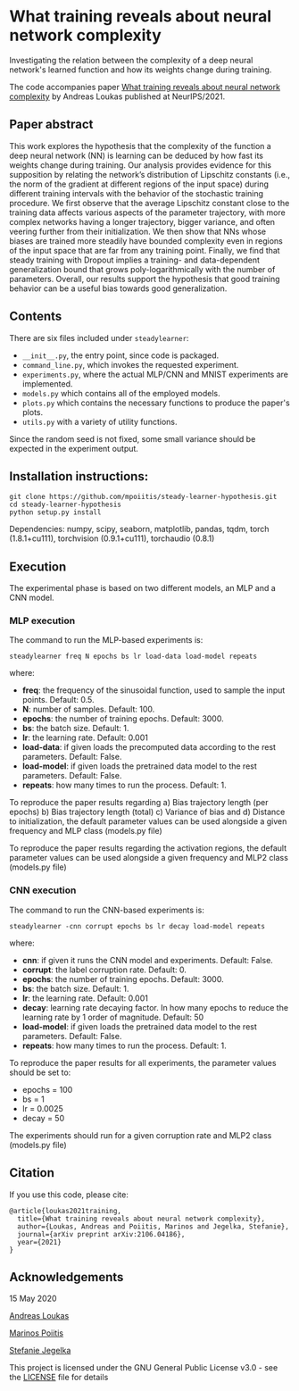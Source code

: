 # What training reveals about neural network complexity

Investigating the relation between the complexity of a deep neural network's learned function and how its weights change during training. 

The code accompanies paper [What training reveals about neural network complexity](https://arxiv.org/pdf/2106.04186.pdf) by Andreas Loukas published at NeurIPS/2021.

## Paper abstract 
This work explores the hypothesis that the complexity of the function a deep neural network (NN) is
learning can be deduced by how fast its weights change during training. Our analysis provides evidence for
this supposition by relating the network’s distribution of Lipschitz constants (i.e., the norm of the gradient
at different regions of the input space) during different training intervals with the behavior of the stochastic
training procedure. We first observe that the average Lipschitz constant close to the training data affects
various aspects of the parameter trajectory, with more complex networks having a longer trajectory, bigger
variance, and often veering further from their initialization. We then show that NNs whose biases are
trained more steadily have bounded complexity even in regions of the input space that are far from any
training point. Finally, we find that steady training with Dropout implies a training- and data-dependent
generalization bound that grows poly-logarithmically with the number of parameters. Overall, our results
support the hypothesis that good training behavior can be a useful bias towards good generalization.

## Contents

There are six files included under `steadylearner`:

* `__init__.py`, the entry point, since code is packaged.
* `command_line.py`, which invokes the requested experiment.
* `experiments.py`, where the actual MLP/CNN and MNIST experiments are implemented.
* `models.py` which contains all of the employed models.
* `plots.py` which contains the necessary functions to produce the paper's plots.
* `utils.py` with a variety of utility functions.


Since the random seed is not fixed, some small variance should be expected in the experiment output.

## Installation instructions: 

```
git clone https://github.com/mpoiitis/steady-learner-hypothesis.git
cd steady-learner-hypothesis
python setup.py install
```

Dependencies: numpy, scipy, seaborn, matplotlib, pandas, tqdm, torch (1.8.1+cu111), torchvision (0.9.1+cu111), torchaudio (0.8.1)

## Execution

The experimental phase is based on two different models, an MLP and a CNN model. 


### MLP execution

The command to run the MLP-based experiments is:

```
steadylearner freq N epochs bs lr load-data load-model repeats
```

where:
   
   - **freq**: the frequency of the sinusoidal function, used to sample the input points. Default: 0.5.
   - **N**: number of samples. Default: 100.
   - **epochs**: the number of training epochs. Default: 3000.
   - **bs**: the batch size. Default: 1.
   - **lr**: the learning rate. Default: 0.001
   - **load-data**: if given loads the precomputed data according to the rest parameters. Default: False.
   - **load-model**: if given loads the pretrained data model to the rest parameters. Default: False.
   - **repeats**: how many times to run the process. Default: 1.

To reproduce the paper results regarding a) Bias trajectory length (per epochs) b) Bias trajectory length (total) 
c) Variance of bias and d) Distance to initialization, the default parameter values can be used alongside a given
frequency and MLP class (models.py file)

To reproduce the paper results regarding the activation regions, the default parameter values can be used alongside a given
frequency and MLP2 class (models.py file)

### CNN execution

The command to run the CNN-based experiments is:

```
steadylearner -cnn corrupt epochs bs lr decay load-model repeats
```

where:
   
   - **cnn**: if given it runs the CNN model and experiments. Default: False.
   - **corrupt**: the label corruption rate. Default: 0.
   - **epochs**: the number of training epochs. Default: 3000.
   - **bs**: the batch size. Default: 1.
   - **lr**: the learning rate. Default: 0.001
   - **decay**: learning rate decaying factor. In how many epochs to reduce the learning rate by 1 order of magnitude. Default: 50
   - **load-model**: if given loads the pretrained data model to the rest parameters. Default: False.
   - **repeats**: how many times to run the process. Default: 1.

To reproduce the paper results for all experiments, the parameter values should be set to:
- epochs = 100
- bs = 1
- lr = 0.0025
- decay = 50
 
The experiments should run for a given corruption rate and MLP2 class (models.py file)

## Citation

If you use this code, please cite: 
```
@article{loukas2021training,
  title={What training reveals about neural network complexity},
  author={Loukas, Andreas and Poiitis, Marinos and Jegelka, Stefanie},
  journal={arXiv preprint arXiv:2106.04186},
  year={2021}
}
```

## Acknowledgements

[comment]: <> (This work was kindly supported by the Swiss National Science Foundation &#40;grant number PZ00P2 179981&#41;. I would like to thank [Scott Gigante]&#40;https://cbb.yale.edu/people/scott-gigante&#41; for helping package the code.)

15 May 2020

[Andreas Loukas](https://andreasloukas.blog)

[Marinos Poiitis](https://mpoiitis.github.io/)

[Stefanie Jegelka](https://people.csail.mit.edu/stefje/)

[comment]: <> ([![DOI]&#40;https://zenodo.org/badge/175851068.svg&#41;]&#40;https://zenodo.org/badge/latestdoi/175851068&#41;)

This project is licensed under the GNU General Public License v3.0 - see the [LICENSE](LICENSE) file for details